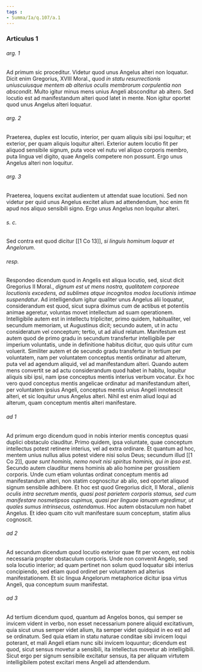 ```yaml
---
tags : 
- Summa/Ia/q.107/a.1
---
```


### Articulus 1

###### arg. 1
Ad primum sic proceditur. Videtur quod unus Angelus alteri non loquatur. Dicit enim Gregorius, XVIII Moral., quod *in statu resurrectionis uniuscuiusque mentem ab alterius oculis membrorum corpulentia non abscondit*. Multo igitur minus mens unius Angeli absconditur ab altero. Sed locutio est ad manifestandum alteri quod latet in mente. Non igitur oportet quod unus Angelus alteri loquatur.

###### arg. 2
Praeterea, duplex est locutio, interior, per quam aliquis sibi ipsi loquitur; et exterior, per quam aliquis loquitur alteri. Exterior autem locutio fit per aliquod sensibile signum, puta voce vel nutu vel aliquo corporis membro, puta lingua vel digito, quae Angelis competere non possunt. Ergo unus Angelus alteri non loquitur.

###### arg. 3
Praeterea, loquens excitat audientem ut attendat suae locutioni. Sed non videtur per quid unus Angelus excitet alium ad attendendum, hoc enim fit apud nos aliquo sensibili signo. Ergo unus Angelus non loquitur alteri.

###### s. c.
Sed contra est quod dicitur [[1 Co 13]], *si linguis hominum loquar et Angelorum*.

###### resp.
Respondeo dicendum quod in Angelis est aliqua locutio, sed, sicut dicit Gregorius II Moral., *dignum est ut mens nostra, qualitatem corporeae locutionis excedens, ad sublimes atque incognitos modos locutionis intimae suspendatur*. Ad intelligendum igitur qualiter unus Angelus alii loquatur, considerandum est quod, sicut supra diximus cum de actibus et potentiis animae ageretur, voluntas movet intellectum ad suam operationem. Intelligibile autem est in intellectu tripliciter, primo quidem, habitualiter, vel secundum memoriam, ut Augustinus dicit; secundo autem, ut in actu consideratum vel conceptum; tertio, ut ad aliud relatum. Manifestum est autem quod de primo gradu in secundum transfertur intelligibile per imperium voluntatis, unde in definitione habitus dicitur, quo quis utitur cum voluerit. Similiter autem et de secundo gradu transfertur in tertium per voluntatem, nam per voluntatem conceptus mentis ordinatur ad alterum, puta vel ad agendum aliquid, vel ad manifestandum alteri. Quando autem mens convertit se ad actu considerandum quod habet in habitu, loquitur aliquis sibi ipsi, nam ipse conceptus mentis interius verbum vocatur. Ex hoc vero quod conceptus mentis angelicae ordinatur ad manifestandum alteri, per voluntatem ipsius Angeli, conceptus mentis unius Angeli innotescit alteri, et sic loquitur unus Angelus alteri. Nihil est enim aliud loqui ad alterum, quam conceptum mentis alteri manifestare.

###### ad 1
Ad primum ergo dicendum quod in nobis interior mentis conceptus quasi duplici obstaculo clauditur. Primo quidem, ipsa voluntate, quae conceptum intellectus potest retinere interius, vel ad extra ordinare. Et quantum ad hoc, mentem unius nullus alius potest videre nisi solus Deus; secundum illud [[1 Co 2]], *quae sunt hominis, nemo novit nisi spiritus hominis, qui in ipso est*. Secundo autem clauditur mens hominis ab alio homine per grossitiem corporis. Unde cum etiam voluntas ordinat conceptum mentis ad manifestandum alteri, non statim cognoscitur ab alio, sed oportet aliquod signum sensibile adhibere. Et hoc est quod Gregorius dicit, II Moral., *alienis oculis intra secretum mentis, quasi post parietem corporis stamus, sed cum manifestare nosmetipsos cupimus, quasi per linguae ianuam egredimur, ut quales sumus intrinsecus, ostendamus*. Hoc autem obstaculum non habet Angelus. Et ideo quam cito vult manifestare suum conceptum, statim alius cognoscit.

###### ad 2
Ad secundum dicendum quod locutio exterior quae fit per vocem, est nobis necessaria propter obstaculum corporis. Unde non convenit Angelo, sed sola locutio interior; ad quam pertinet non solum quod loquatur sibi interius concipiendo, sed etiam quod ordinet per voluntatem ad alterius manifestationem. Et sic lingua Angelorum metaphorice dicitur ipsa virtus Angeli, qua conceptum suum manifestat.

###### ad 3
Ad tertium dicendum quod, quantum ad Angelos bonos, qui semper se invicem vident in verbo, non esset necessarium ponere aliquid excitativum, quia sicut unus semper videt alium, ita semper videt quidquid in eo est ad se ordinatum. Sed quia etiam in statu naturae conditae sibi invicem loqui poterant, et mali Angeli etiam nunc sibi invicem loquuntur; dicendum est quod, sicut sensus movetur a sensibili, ita intellectus movetur ab intelligibili. Sicut ergo per signum sensibile excitatur sensus, ita per aliquam virtutem intelligibilem potest excitari mens Angeli ad attendendum.

